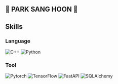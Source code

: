 ## 🐰 PARK SANG HOON 👻

## Skills 
### Language
![C++](https://img.shields.io/badge/C++-00599C.svg?&style=for-the-badge&logo=Java&logoColor=white)
![Python](https://img.shields.io/badge/Python-3776AB.svg?&style=for-the-badge&logo=Java&logoColor=white)

### Tool
![Pytorch](https://img.shields.io/badge/PyTorch-EE4C2C.svg?&style=for-the-badge&logo=Java&logoColor=white)
![TensorFlow](https://img.shields.io/badge/TensorFlow-FF6F00.svg?&style=for-the-badge&logo=Java&logoColor=white)
![FastAPI](https://img.shields.io/badge/FastAPI-009688.svg?&style=for-the-badge&logo=Java&logoColor=white)
![SQLAlchemy](https://img.shields.io/badge/SQLAlchemy-D71F00.svg?&style=for-the-badge&logo=Java&logoColor=white)

<!--
**sanghunii/sanghunii** is a ✨ _special_ ✨ repository because its `README.md` (this file) appears on your GitHub profile.

Here are some ideas to get you started:

- 🔭 I’m currently working on ...
- 🌱 I’m currently learning ...
- 👯 I’m looking to collaborate on ...
- 🤔 I’m looking for help with ...
- 💬 Ask me about ...
- 📫 How to reach me: ...
- 😄 Pronouns: ...
- ⚡ Fun fact: ...
-->
